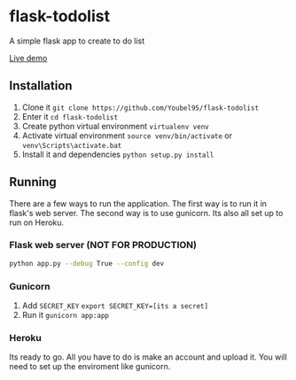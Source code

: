 # flask-todolist

A simple flask app to 
create to do list

[Live demo](http://flask-cas-extension-demo.cameronbwhite.com)

## Installation

1. Clone it `git clone https://github.com/Youbel95/flask-todolist`
2. Enter it `cd flask-todolist`
3. Create python virtual environment `virtualenv venv`
4. Activate virtual environment `source venv/bin/activate` or `venv\Scripts\activate.bat`
5. Install it and dependencies `python setup.py install`

## Running

There are a few ways to run the application. The first way is to run it in
flask's web server. The second way is to use gunicorn. Its also all set
up to run on Heroku.

### Flask web server (NOT FOR PRODUCTION)


```sh
python app.py --debug True --config dev
```

### Gunicorn

1. Add `SECRET_KEY` `export SECRET_KEY=[its a secret]`
2. Run it `gunicorn app:app`

### Heroku

Its ready to go. All you have to do is make an account and upload it.
You will need to set up the enviroment like gunicorn.


